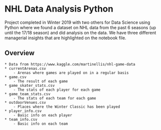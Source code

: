 # NHL Data Analysis Python

Project completed in Winter 2019 with two others for Data Science using Python where we found a dataset on NHL data from the past 6 seasons (up until the 17/18 season) and did analysis on the data. We have three different managerial insights that are highlighted on the notebook file.

## Overview
    * Data from https://www.kaggle.com/martinellis/nhl-game-data
    * currentArenas.csv
        - Arenas where games are played on in a regular basis
    * game.csv
        - The result of each game
    * game_skater_stats.csv
        - The stats of each player for each game
    * game_team_stats.csv
        - The stats of each team for each game
    * outdoorVenues.csv
        - Places where the Winter Classic has been played
    * player_info.csv
        - Basic info on each player
    * team_info.csv
        - Basic info on each team
